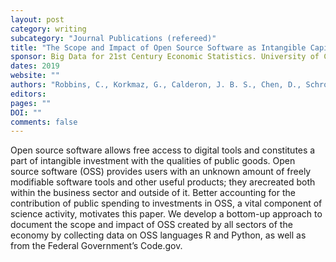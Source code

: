 ```yaml
---
layout: post
category: writing
subcategory: "Journal Publications (refereed)"
title: "The Scope and Impact of Open Source Software as Intangible Capital: A Framework for Measurement with an Application Based on the Use of R Packages"
sponsor: Big Data for 21st Century Economic Statistics. University of Chicago Press.
dates: 2019
website: ""
authors: "Robbins, C., Korkmaz, G., Calderon, J. B. S., Chen, D., Schroeder, A., Kelling, C., ... & Keller, S."
editors:
pages: ""
DOI: ""
comments: false
---
```

Open source software allows free access to digital tools and constitutes a part of intangible investment with the qualities of public goods. Open source software (OSS) provides users with an unknown amount of freely modifiable software tools and other useful products; they arecreated both within the business sector and outside of it.  Better accounting for the contribution of public spending to investments in OSS, a vital component of science activity, motivates this paper.  We develop a  bottom-up approach to document the scope and impact of OSS created by all sectors of the economy by collecting data on OSS languages R and Python, as well as from the Federal Government’s Code.gov.
